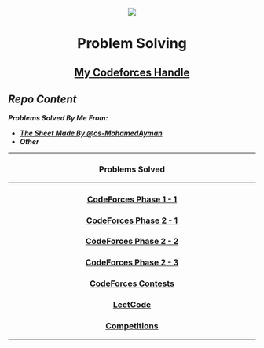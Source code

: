 <p align="center">
<img src="https://cdn-icons-png.flaticon.com/512/2881/2881142.png">
</p>

# <p align="center">Problem Solving</p>
## <p align="center">[My Codeforces Handle](https://codeforces.com/profile/GeorgeBeshay)</p>
## *Repo Content*
***Problems Solved By Me From:***
- ***[The Sheet Made By @cs-MohamedAyman](https://github.com/cs-MohamedAyman/Problem-Solving-Training)***
- ***Other***
***

### <p align="center"> Problems Solved </p>
***
<!-- ✅ *Problem * - [Problem Link]() - [My Solution]() -->
### <p align="center"> [CodeForces Phase 1 - 1](https://github.com/GeorgeBeshay/ProblemSolving/tree/main/CF_Phase_1_1) </p>
### <p align="center"> [CodeForces Phase 2 - 1](https://github.com/GeorgeBeshay/ProblemSolving/tree/main/CF_Phase_2_1) </p>
### <p align="center"> [CodeForces Phase 2 - 2](https://github.com/GeorgeBeshay/ProblemSolving/tree/main/CF_Phase_2_2) </p>
### <p align="center"> [CodeForces Phase 2 - 3](https://github.com/GeorgeBeshay/ProblemSolving/tree/main/CF_Phase_2_3) </p>
### <p align="center"> [CodeForces Contests](https://github.com/GeorgeBeshay/ProblemSolving/tree/main/CodeForcesContests) </p>
### <p align="center"> [LeetCode](https://github.com/GeorgeBeshay/ProblemSolving/tree/main/LeetCode) </p>
### <p align="center"> [Competitions](https://github.com/GeorgeBeshay/ProblemSolving/tree/main/Competitions) </p>
***
